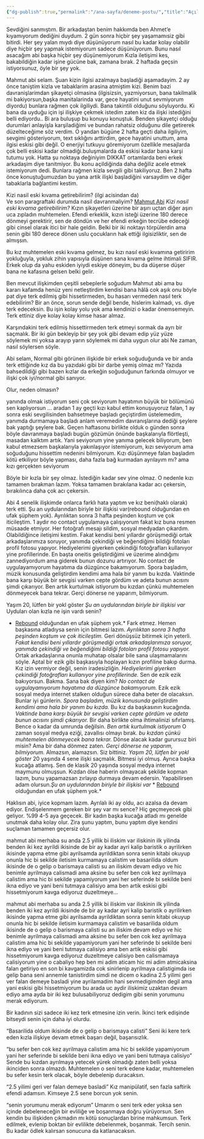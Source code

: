 ```yaml
---
{"dg-publish":true,"permalink":"/ana-sayfa/deneme-postu/","title":"Açıl Susam Açıl","tags":["gardenEntry"],"noteIcon":"","created":"2024-06-15T21:23:28.277+03:00","updated":"2024-06-15T21:29:58.195+03:00"}
---
```



Sevdiğini sanmıştım. Bir arkadaştan benim hakkımda ben Ahmet’e kıyamıyorum dediğini duydum. 2 gün sonra hiçbir şey yaşamamısiz gibi bitirdi. Her şey yalan mıydı diye düşünüyorum nasıl bu kadar kolay olabilir diye hiçbir şey yapmak istemiyorum sadece düşünüyorum. Bunu nasıl asacağım abi başka hiçbir şey düşünemiyorum
Kızla iletişimi kes, bakabildiğin kadar işine gücüne bak, zamana bırak. 2 haftada geçsin istiyorsunuz, öyle bir şey yok.

Mahmut abi selam. Şuan kizin ilgisi azalmaya başladiği aşamadayim. 2 ay önce taniştim kizla ve tabaklarim arasina atmiştim kizi. Benim bazi davranişlarimdan şikayetçi olmasina (ilgisizsin, yazmiyorsun, bana takilmalik mi bakiyorsun,başka manitalarinda var, gece hayatini unut sevmiyorum diyordu) bunlara rağmen çok ilgiliydi. Bana takintili olduğunu söyluyordu. Ki bana da uyduğu için işi ilişkiye çekmek istedim zaten kiz da ilişki istediğini belli ediyordu.. Bi ara buluşup bu konuyu konuştuk. Benden şikayetçi olduğu durumlari anlayişla karşiladiğimi ve bundan rahatsiz olduğunu dile getirerek düzelteceğime söz verdim. O yandan bügüne 2 hafta geçti daha ilgiliyim, sevgimi gösteriyorum, text sıklığını arttirdim, gece hayatini unuttum, ama ilgisi eskisi gibi değil. O enerjiyi tutkuyu göremiyorum özellikle mesajlarda çok belli eskisi kadar olmadiği.buluşmalarda da eskisi kadar bana karşi tutumu yok.  Hatta şu noktaya değiniyim DIKKAT ortamlarda beni erkek arkadaşim diye tanitmiyor. Bu konu açildiğinda daha değiliz acele etmek istemiyorum dedi. Bunlara rağmen kizla sevgili gibi takiliyoruz. Ben 2 hafta önce konuştuğumuzdan bu yana artik ilişki başladiğini varsaydim ve diğer tabaklarla bağlantimi kestim.

Kizi nasil eski kıvama getirebilirim? (ilgi acisindan da)\
Ve son paragraftaki durumda nasil davranmaliyim? [Mahmut Abi](https://erkekadam.org/author/erkekadam/) 
*Kizi nasil eski kıvama getirebilirim?*  Kızın şikayetleri üzerine bir aşırı uçtan diğer aşırı uca zıpladın muhtemelen. Efendi erkeklik, kızın isteği üzerine 180 derece dönmeyi gerektirir, sen de döndün ve her efendi erkeğin tecrübe edeceği gibi cinsel olarak itici bir hale geldin. Belki bir iki noktayı törpülerdin ama senin gibi 180 derece dönen uslu çocukların hak ettiği ilgisizliktir, sen de almışsın.

Bu kız muhtemelen eski kıvama gelmez, bu kızı nasıl eski kıvamına getiririm yokluğuyla, yokluk zihin yapısıyla düşünen sana kıvama gelme ihtimali SIFIR. Erkek olup da yahu eskiden iyiydi eskiye döneyim, bu da düşerse düşer bana ne kafasına gelsen belki gelir.

Ben mevcut ilişkimden çeşitli sebeplerle soğudum Mahmut abi ama bu kararı kafamda henüz yeni netleştirdim kendisi bana hâlâ cok aşık onu böyle pat diye terk edilmiş gibi hissetirmeden, bu hasarı vermeden nasıl terk edebilirim?
Bir an önce, sorun sende değil bende, hislerim kalmadı, vs. diye terk edeceksin. Bu işin kolay yolu yok ama kendinizi o kadar önemsemeyin. Terk ettiniz diye kolay kolay kimse hasar almaz. 

Karşındakini terk edilmiş hissettirmeden terk etmeyi sormak da ayrı bir saçmalık.
Bir iki gün bekleyip bir şey yok gibi devam edip yüz yüze söylemek mi yoksa arayıp yarın söylemek mi daha uygun olur abi
Ne zaman, nasıl söylersen söyle.

Abi selam,
Normal gibi görünen ilişkide bir erkek soğuduğunda ve bir anda terk ettiğinde kız da bu yazıdaki gibi bir darbe yemiş olmaz mı? Yazıda bahsedildiği gibi bazen kızlar da erkeğin soğuduğunun farkında olmuyor ve ilişki çok iyi/normal gibi sanıyor.

Olur, neden olmasın?

yanında olmak istiyorum seni çok seviyorum hayatımın büyük bir bölümünü sen kaplıyorsun … aradan 1 ay geçti kızı kabul ettim konuşuyoruz falan, 1 ay sonra eski sevgilisinden bahsetmeye başladı geçiştirdim üstelemedim, yanımda durmamaya başladı anlam veremedim davranışlarına dediği şeylere bak yaptığı şeylere bak. Geçen haftasonu birlikte olduk o günden sonra böyle davranmaya başladı bugün gözümün önünde başkalarıyla flörtleşti, masadan kalktım artık. Yani seviyorum yine yanıma gelecek biliyorum, ben kabul etmezsem başkalarıyla yakınlaşıyor istemiyorum, kızı seviyorum ama soğuduğunu hissettim nedenini bilmiyorum. Kızı düşünmeye falan başladım kötü etkiliyor böyle yapması, daha fazla bağ kurmadan ayrılayım mı? ama kızı gerçekten seviyorum

Böyle bir kızla bir şey olmaz. İstediğin kadar sev yine olmaz. O nedenle kızı tamamen bırakman lazım. Yoksa tamamen bırakılana kadar acı çekersin, bırakılınca daha çok acı çekersin.

Abi 4 senelik ilişkimde onlarca farklı hata yaptım ve kız beni(haklı olarak) terk etti. Şu an uydularından biriyle bir ilişkisi var(rebound olduğundan en ufak şüphem yok). Ayrılıktan sonra 3 hafta peşinden koştum ve çok iticileştim. 1 aydır no contact uygulamaya çalışıyorum fakat kız buna resmen müsaade etmiyor. Her fotoğrafı mesajı sildim, sosyal medyadan çıkardım. Olabildiğince iletişimi kestim. Fakat kendisi beni yıllardır görüşmediği ortak arkadaşlarımıza soruyor, yanımda çekindiği ve beğendiğimi bildiği fotoları profil fotosu yapıyor. Hediyelerimi giyerken çekindiği fotoğrafları kullanıyor yine profillerinde. En başta oneitis geliştirdiğimi ve üzerime alındığımı zannediyordum ama giderek bunun dozunu artırıyor. No contact de uygulayamıyorum hayatıma da düzgünce bakamıyorum. Spora başladım, müzik konusunda geliştirdim kendimi ama hala bir yanım bu kızda. Vaktinde bana karşı büyük bir sevgisi varken cepte gördüm ve adeta bunun acısını şimdi çıkarıyor. Ben artık kurtulmak istiyorum bu kızdan çünkü muhtemelen dönmeyecek bana tekrar. Gerçi dönerse ne yaparım, bilmiyorum. 

Yaşım 20, lütfen bir yokl göster 
*Şu an uydularından biriyle bir ilişkisi var*  Uyduları olan kızla ne işin vardı senin?
* [Rebound](https://erkekadam.org/2020/04/30/rebound-iliski/)  olduğundan en ufak şüphem yok.*  Fark etmez. Hemen başkasına atladıysa senin için bitmesi lazım.
*Ayrılıktan sonra 3 hafta peşinden koştum ve çok iticileştim.*  Geri dönüşsüz bitirmek için yeterli.
*Fakat kendisi beni yıllardır görüşmediği ortak arkadaşlarımıza soruyor, yanımda çekindiği ve beğendiğimi bildiği fotoları profil fotosu yapıyor.*  Ortak arkadaşlarına onunla muhatap olsalar bile sana ulaşmamalarını söyle. Aptal bir ezik gibi başkasıyla hoplayan kızın profiline bakıp durma. Kız izin vermiyor değil, senin iradesizliğin.
*Hediyelerimi giyerken çekindiği fotoğrafları kullanıyor yine profillerinde.*  Sen de ezik ezik bakıyorsun. Bakma. Sana bak diyen kim?
*No contact de uygulayamıyorum hayatıma da düzgünce bakamıyorum.*  Ezik ezik sosyal medya internet stalkerı olduğun sürece daha beter de olacaksın. Bunlar iyi günlerin.
*Spora başladım, müzik konusunda geliştirdim kendimi ama hala bir yanım bu kızda.*  Bu kız da başkasının kucağında.
*Vaktinde bana karşı büyük bir sevgisi varken cepte gördüm ve adeta bunun acısını şimdi çıkarıyor.*  Bir daha birlikte olma ihtimalinizi sıfırlamış. Bence o kadar da umrunda değilsin.
*Ben artık kurtulmak istiyorum*  O zaman sosyal medya eziği, zavallısı olmayı bırak.
*bu kızdan çünkü muhtemelen dönmeyecek bana tekrar.*  Dönse alacak kadar gurursuz biri misin? Ama bir daha dönmez zaten.
*Gerçi dönerse ne yaparım, bilmiyorum.*  Almazsın, alamazsın. Siz bittiniz.
*Yaşım 20, lütfen bir yokl göster*  20 yaşında 4 sene ilişki saçmalık. Bitmesi iyi olmuş. Ayrıca başka kucağa atlamış. Sen de klasik 20 yaşında sosyal medya internet maymunu olmuşsun. Kızdan ölse haberin olmayacak şekilde kopman lazım, bunu yapamazsan zırlayıp durmaya devam edersin. Yapabilirsen adam olursun.*Şu an uydularından biriyle bir ilişkisi var* * [Rebound](https://erkekadam.org/2020/04/30/rebound-iliski/)  olduğundan en ufak şüphem yok.* 

Haklısın abi, iyice kopmam lazım. Ayrılalı iki ay oldu, acı azalsa da devam ediyor. Endişelenmem gereken bir şey var mı sence? Hiç geçmeyecek gibi geliyor.
%99 4-5 aya geçecek. Bir kadın başka kucağa atladı mı genelde unutmak daha kolay olur. Zira şunu yaptım, bunu yaptım diye kendini suçlaman tamamen geçersiz olur.

mahmut abi merhaba su anda 2.5 yillik bi iliskim var iliskinin ilk yilinda benden iki kez ayrildi ikisinde de bir ay kadar ayri kalip baristik o ayrilirken ikisinde yapma etme gibi ayrilsamda ayrildiktan sonra senin kitabi okuyup onunla hic bi sekilde iletisim kurmamaya calistim ve basarilida oldum ikisinde de o gelip o barismaya calisti su an iliskim devam ediyo ve hic benimle ayrilmaya calismadi ama aksine bu sefer ben cok kez ayrilmaya calistim ama hic bi sekilde yapamiyorum yani her seferinde bi sekilde beni ikna ediyo ve yani beni tutmaya calisiyo ama ben artik eskisi gibi hissetmiyorum kavga ediyoruz duzeltmeye… 


mahmut abi merhaba su anda 2.5 yillik bi iliskim var iliskinin ilk yilinda benden iki kez ayrildi ikisinde de bir ay kadar ayri kalip baristik o ayrilirken ikisinde yapma etme gibi ayrilsamda ayrildiktan sonra senin kitabi okuyup onunla hic bi sekilde iletisim kurmamaya calistim ve basarilida oldum ikisinde de o gelip o barismaya calisti su an iliskim devam ediyo ve hic benimle ayrilmaya calismadi ama aksine bu sefer ben cok kez ayrilmaya calistim ama hic bi sekilde yapamiyorum yani her seferinde bi sekilde beni ikna ediyo ve yani beni tutmaya calisiyo ama ben artik eskisi gibi hissetmiyorum kavga ediyoruz duzeltmeye calisiyo ben calismamaya calisiyorum yine o cabaliyo hep ben mi adim aticam hic mi adim atmicaksina falan getiriyo en son bi kavgamizda cok sinirlenip ayrilmaya calistigimda ise gelip bana seni annemle tanistirdim simdi ne dicem o kadina 2.5 yilimi geri ver falan demeye basladi yine ayrilamadim hani sevmedigimden degil ama yani eskisi gibi hissetmiyorum bu arada uc aydir iliskimiz uzaktan devam ediyo ama ayda bir iki kez bulusabiliyoruz dedigim gibi senin yorumunu merak ediyorum.

Bir kadının sizi sadece iki kez terk etmesine izin verin. İkinci terk edişinde bitseydi senin için daha iyi olurdu.

“Basarilida oldum ikisinde de o gelip o barismaya calisti” Seni iki kere terk eden kızla ilişkiye devam etmek başarı değil, başarısızlık.

“bu sefer ben cok kez ayrilmaya calistim ama hic bi sekilde yapamiyorum yani her seferinde bi sekilde beni ikna ediyo ve yani beni tutmaya calisiyo” Sende bu kızdan ayrılmaya yetecek yürek olmadığı zaten belli yoksa ikinciden sonra olmazdı. Muhtemelen o seni terk edene kadar, muhtemelen bu sefer kesin terk olacak, böyle debelenip duracaksın.

“2.5 yilimi geri ver falan demeye basladi” Kız manipülatif, sen fazla saftirik efendi adamsın. Kimseye 2.5 sene borcun yok senin.

“senin yorumunu merak ediyorum” Umarım o seni terk eder yoksa sen içinde debeleneceğin bir evliliğe ve boşanmaya doğru yürüyorsun. Sen kendin bu ilişkiden çıkmadın mı kötü sonuçlardan birine mahkumsun. Terk edilmek, evlenip boktan bir evlilikte debelenmek, boşanmak. Tercih senin. Bu kadar ödlek kalırsan sonucuna da katlanacaksın.